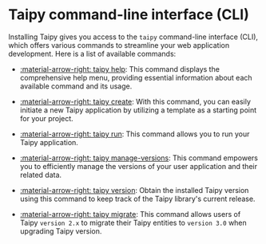 # Taipy command-line interface (CLI)

Installing Taipy gives you access to the `taipy` command-line interface (CLI), which offers various
commands to streamline your web application development. Here is a list of available commands:


- [:material-arrow-right: taipy help](help.md): This command displays the comprehensive help menu, providing essential
  information about each available command and its usage.

- [:material-arrow-right: taipy create](create.md): With this command, you can easily initiate a new Taipy
  application by utilizing a template as a starting point for your project.

- [:material-arrow-right: taipy run](run.md): This command allows you to run your Taipy application.

- [:material-arrow-right: taipy manage-versions](manage-versions.md): This command empowers you to efficiently
  manage the versions of your user application and their related data.

- [:material-arrow-right: taipy version](version.md): Obtain the installed Taipy version using this command to keep
  track of the Taipy library's current release.

- [:material-arrow-right: taipy migrate](migrate.md): This command allows users of Taipy
`version 2.x` to migrate their Taipy entities to `version 3.0` when upgrading Taipy version.
